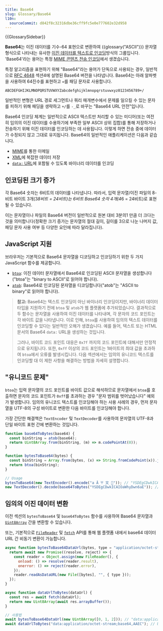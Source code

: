 ```yaml
---
title: Base64
slug: Glossary/Base64
l10n:
  sourceCommit: d842f8c32316dbe36cff9fc5e0e777602e32d958
---
```


{{GlossarySidebar}}

**Base64**는 이진 데이터를 기수-64 표현으로 변환하여 {{glossary("ASCII")}} 문자열 형식으로 나타내는 유사한 [이진 데이터를 텍스트로 인코딩](https://en.wikipedia.org/wiki/Binary-to-text_encoding)방식의 그룹입니다. 'Base64'라는 용어는 특정 [MIME 콘텐츠 전송 인코딩](https://en.wikipedia.org/wiki/MIME#Content-Transfer-Encoding)에서 생겼습니다.

특정 알고리즘을 표현하기 위해 "Base64"라는 용어가 단독으로 사용되는 경우, 일반적으로 [RFC 4648](https://datatracker.ietf.org/doc/html/rfc4648) 섹션4에 설명된 Base64 버전을 나타냅니다. Base64는 아래 알파벳을 사용하여 64진수를 표현하고 `=`를 패딩 문자로 사용합니다.

```plain
ABCDEFGHIJKLMNOPQRSTUVWXYZabcdefghijklmnopqrstuvwxyz0123456789+/
```

일반적인 변형은 URL 경로 세그먼트나 쿼리 매개변수에서 문제를 일으킬 수 있는 문자를 피하기 위해 패딩을 생략하고 `+/`를 `-_`로 바꾸는 "Base64 URL 안전"입니다.

Base64 인코딩 체계는 일반적으로 ASCII 텍스트만 처리할 수 있는 미디어(또는 여전히 임의의 이진 데이터를 수용하기에 부족한 일부 ASCII 상위 집합)를 통해 저장하거나 전송하기 위해 이진 데이터를 인코딩하는 데 사용됩니다. 이렇게 하면 전송 중에 데이터가 수정되지 않고 그대로 유지됩니다. Base64의 일반적인 애플리케이션은 다음과 같습니다.

- [MIME](https://en.wikipedia.org/wiki/MIME)를 통한 이메일
- [XML](/ko/docs/Web/XML)에 복잡한 데이터 저장
- [`data:` URL](/ko/docs/Web/HTTP/Basics_of_HTTP/Data_URLs)에 포함될 수 있도록 바이너리 데이터를 인코딩

## 인코딩된 크기 증가

각 Base64 숫자는 6비트의 데이터를 나타냅니다. 따라서, 입력 문자열/이진 파일의 8-비트 바이트 3개(3*8비트 = 24비트)는 6비트 Base64 숫자 4개(4*6 = 24비트)로 표현될 수 있습니다.

이는 문자열이나 파일의 Base64 버전이 일반적으로 원본 대비 3분의1 만큼 더 크다는 것을 의미합니다(정확한 크기 증가는 문자열의 절대 길이, 길이를 3으로 나눈 나머지 값, 패딩 문자 사용 여부 등 다양한 요인에 따라 달라집니다).

## JavaScript 지원

브라우저는 기본적으로 Base64 문자열을 디코딩하고 인코딩하기 위한 두 가지 JavaScript 함수를 제공합니다.

- [`btoa`](/ko/docs/Web/API/btoa): 이진 데이터 문자열에서 Base64로 인코딩된 ASCII 문자열을 생성합니다("btoa"는 "binary to ASCII"로 읽어야 합니다).
- [`atob`](/ko/docs/Web/API/atob): Base64로 인코딩된 문자열을 디코딩합니다("atob"는 "ASCII to binary"로 읽어야 합니다).

> **참고:** Base64는 텍스트 인코딩이 아닌 바이너리 인코딩이지만, 바이너리 데이터 타입을 지원하기 전에 `btoa` 및 `atob`가 웹 플랫폼에 추가되었습니다. 결과적으로 두 함수는 문자열을 사용하여 이진 데이터를 나타내며, 각 문자의 코드 포인트는 각 바이트 값을 나타냅니다. 이로 인해, `btoa`를 사용하여 임의의 텍스트 데이터를 인코딩할 수 있다는 일반적인 오해가 생겼습니다. 예를 들어, 텍스트 또는 HTML 문서의 Base64 `data:` URL을 생성하는 것입니다.
>
> 그러나, 바이트 코드 포인트 대응은 `0x7f` 까지의 코드 포인트에 대해서만 안정적으로 유지됩니다. 또한, `0xff` 이상의 코드 포인트는 1바이트의 최대 값을 초과하여 `btoa`에서 오류를 발생시킵니다. 다음 섹션에서는 임의의 유니코드 텍스트를 인코딩할 대 이 제한 사항을 해결하는 방법을 자세히 설명합니다.

## "유니코드 문제"

`btoa`는 입력 문자열의 코드 포인트를 바이트 값으로 해석하므로 문자열에서 `btoa`를 호출하면 문자의 코드 포인트가 `0xff`를 초과하는 경우 "문자 범위를 벗어났습니다" 예외가 발생합니다. 임의의 유니코드 텍스트를 인코딩해야 하는 사용 사례의 경우, 먼저 문자열을 UTF-8의 구성 바이트로 변환한 다음 바이트를 인코딩해야 합니다.

가장 간단한 해결책은 `TextEncoder` 및 `TextDecoder`를 사용하여 문자열의 UTF-8과 단일 바이트 표현 간에 변환하는 것입니다.

```js
function base64ToBytes(base64) {
  const binString = atob(base64);
  return Uint8Array.from(binString, (m) => m.codePointAt(0));
}

function bytesToBase64(bytes) {
  const binString = Array.from(bytes, (x) => String.fromCodePoint(x)).join("");
  return btoa(binString);
}

// Usage
bytesToBase64(new TextEncoder().encode("a Ā 𐀀 文 🦄")); // "YSDEgCDwkICAIOaWhyDwn6aE"
new TextDecoder().decode(base64ToBytes("YSDEgCDwkICAIOaWhyDwn6aE")); // "a Ā 𐀀 文 🦄"
```

## 임의의 이진 데이터 변환

이전 섹션의 `bytesToBase64` 및 `base64ToBytes` 함수를 사용하여 Base64 문자열과 [`Uint8Array`](/ko/docs/Web/JavaScript/Reference/Global_Objects/Uint8Array) 간을 변환할 수 있습니다.

또는, 기본적으로 [`FileReader`](/ko/docs/Web/API/FileReader) 및 [`fetch`](/ko/docs/Web/API/Fetch_API) API를 통해 웹 플랫폼 내에서 base64 데이터 URL 간 비동기 변환이 가능합니다.

```js
async function bytesToBase64DataUrl(bytes, type = "application/octet-stream") {
  return await new Promise((resolve, reject) => {
    const reader = Object.assign(new FileReader(), {
      onload: () => resolve(reader.result),
      onerror: () => reject(reader.error),
    });
    reader.readAsDataURL(new File([bytes], "", { type }));
  });
}

async function dataUrlToBytes(dataUrl) {
  const res = await fetch(dataUrl);
  return new Uint8Array(await res.arrayBuffer());
}

// 사용법
await bytesToBase64DataUrl(new Uint8Array([0, 1, 2])); // "data:application/octet-stream;base64,AAEC"
await dataUrlToBytes("data:application/octet-stream;base64,AAEC"); // Uint8Array [0, 1, 2]
```
